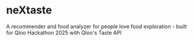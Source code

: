 # neXtaste
A recommender and food analyzer for people love food exploration -  built for Qloo Hackathon 2025 with Qloo's Taste API
